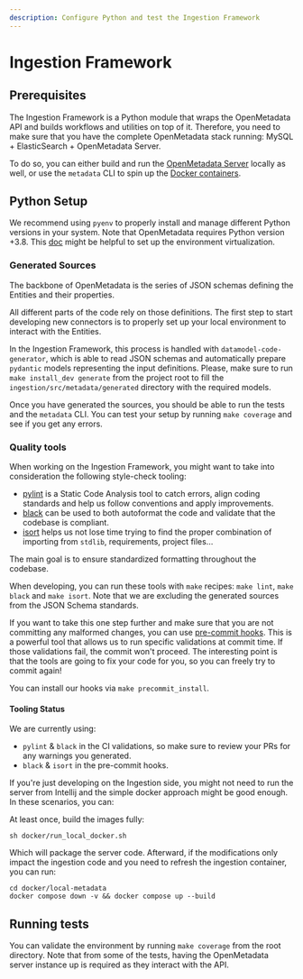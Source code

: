 ```yaml
---
description: Configure Python and test the Ingestion Framework
---
```


# Ingestion Framework

## Prerequisites

The Ingestion Framework is a Python module that wraps the OpenMetadata API and builds workflows and utilities on top of it. Therefore, you need to make sure that you have the complete OpenMetadata stack running: MySQL + ElasticSearch + OpenMetadata Server.

To do so, you can either build and run the [OpenMetadata Server](openmetadata-server.md) locally as well, or use the `metadata` CLI to spin up the [Docker containers](../../../overview/run-openmetadata.md).

## Python Setup

We recommend using `pyenv` to properly install and manage different Python versions in your system. Note that OpenMetadata requires Python version +3.8. This [doc](https://python-docs.readthedocs.io/en/latest/dev/virtualenvs.html) might be helpful to set up the environment virtualization.

### Generated Sources

The backbone of OpenMetadata is the series of JSON schemas defining the Entities and their properties.

All different parts of the code rely on those definitions. The first step to start developing new connectors is to properly set up your local environment to interact with the Entities.

In the Ingestion Framework, this process is handled with `datamodel-code-generator`, which is able to read JSON schemas and automatically prepare `pydantic` models representing the input definitions. Please, make sure to run `make install_dev generate` from the project root to fill the `ingestion/src/metadata/generated` directory with the required models.

Once you have generated the sources, you should be able to run the tests and the `metadata` CLI. You can test your setup by running `make coverage` and see if you get any errors.

### Quality tools

When working on the Ingestion Framework, you might want to take into consideration the following style-check tooling:

* [pylint](https://www.pylint.org) is a Static Code Analysis tool to catch errors, align coding standards and help us follow conventions and apply improvements.
* [black](https://black.readthedocs.io/en/stable/) can be used to both autoformat the code and validate that the codebase is compliant.
* [isort](https://pycqa.github.io/isort/) helps us not lose time trying to find the proper combination of importing from `stdlib`, requirements, project files…

The main goal is to ensure standardized formatting throughout the codebase.

When developing, you can run these tools with `make` recipes: `make lint`, `make black` and `make isort`. Note that we are excluding the generated sources from the JSON Schema standards.

If you want to take this one step further and make sure that you are not committing any malformed changes, you can use [pre-commit hooks](https://pre-commit.com). This is a powerful tool that allows us to run specific validations at commit time. If those validations fail, the commit won't proceed. The interesting point is that the tools are going to fix your code for you, so you can freely try to commit again!

You can install our hooks via `make precommit_install`.

#### Tooling Status

We are currently using:

* `pylint` & `black` in the CI validations, so make sure to review your PRs for any warnings you generated.
* `black` & `isort` in the pre-commit hooks.

If you're just developing on the Ingestion side, you might not need to run the server from Intellij and the simple docker approach might be good enough. In these scenarios, you can:

At least once, build the images fully:

```
sh docker/run_local_docker.sh 
```

Which will package the server code. Afterward, if the modifications only impact the ingestion code and you need to refresh the ingestion container, you can run:

```
cd docker/local-metadata
docker compose down -v && docker compose up --build
```

## Running tests

You can validate the environment by running `make coverage` from the root directory. Note that from some of the tests, having the OpenMetadata server instance up is required as they interact with the API.
